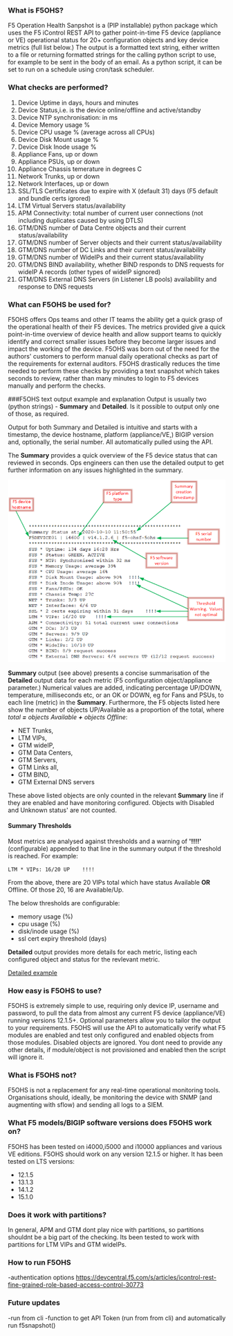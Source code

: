 
### What is F5OHS?
F5 Operation Health Sanpshot is a (PIP installable) python package which uses the 
F5 iControl REST API to gather point-in-time F5 device (appliance or VE) operational status for 20+ configuration objects and key device metrics (full list below.) The output is a formatted text string, either written to a file or returning formatted strings for the calling python script to use, for example to be sent in the body of an email.
As a python script, it can be set to run on a schedule using cron/task scheduler. 

### What checks are performed?
1. Device Uptime in days, hours and minutes
1. Device Status,i.e. is the device online/offline and active/standby
1. Device NTP synchronisation: in ms
1. Device Memory usage %
1. Device CPU usage % (average across all CPUs)
1. Device Disk Mount usage %
1. Device Disk Inode usage %
1. Appliance Fans, up or down
1. Appliance PSUs, up or down
1. Appliance Chassis temerature in degrees C
1. Network Trunks, up or down 
1. Network Interfaces, up or down
1. SSL/TLS Certificates due to expire with X (default 31) days (F5 default and bundle certs igrored)
1. LTM Virtual Servers status/availability
1. APM Connectivity: total number of current user connections (not including duplicates caused by using DTLS)
1. GTM/DNS number of Data Centre objects and their current status/availability
1. GTM/DNS number of Server objects and their current status/availability
1. GTM/DNS number of DC Links and their current status/availability
1. GTM/DNS number of WideIPs and their current status/availability
1. GTM/DNS BIND availability, whether BIND responds to DNS requests for wideIP A records (other types of wideIP signored)
1. GTM/DNS External DNS Servers (in Listener LB pools) availability and response to DNS requests

### What can F5OHS be used for?
F5OHS offers Ops teams and other IT teams the ability get a quick grasp of the operational health of their F5 devices. The metrics provided give a quick point-in-time overview of device health and allow support teams to quickly identify and correct smaller issues before they become larger issues and impact the working of the device. F5OHS was born out of the need for the authors' customers to perform manual daily operational checks as part of the requirements for external auditors. F5OHS drastically reduces the time needed to perform these checks by providing a text snapshot which takes seconds to review, rather than many minutes to login to F5 devices manually and perform the checks. 

###F5OHS text output example and explanation
Output is usually two (python strings) - **Summary** and **Detailed**. Is it possible to output only one of those, as required.

Output for both Summary and Detailed is intuitive and starts with a timestamp, the device hostname, platform (appliance/VE,) BIGIP version and, optionally, the serial number. All automatically pulled using the API. 

The **Summary** provides a quick overview of the F5 device status that can reviewed in seconds. Ops engineers can then use the detailed output to get further information on any issues highlighted in the summary.

![summary](/images/f5ohs_summary.png "Summary Output")

**Summary** output (see above) presents a concise summarisation of the **Detailed** output data for each metric (F5 configuration object/appliance parameter.) 
Numerical values are added, indicating percentage UP/DOWN, temperature, milliseconds etc, or an OK or DOWN, eg for Fans and PSUs, to each line (metric) in the **Summary**.
Furthermore, the F5 objects listed here show the number of objects UP/Available as a proportion of the total, where *total **=** objects Available **+** objects Offline*:
* NET Trunks, 
* LTM VIPs, 
* GTM wideIP, 
* GTM Data Centers, 
* GTM Servers, 
* GTM Links all, 
* GTM BIND, 
* GTM External DNS servers

These above listed objects are only counted in the relevant **Summary** line if they are enabled and have monitoring configured. Objects with Disabled and Unknown status' are not counted.    

#### Summary Thresholds
Most metrics are analysed against thresholds and a warning of **'!!!!'** (configurable) appended to that line in the summary output if the threshold is reached. 
For example:
```
LTM * VIPs: 16/20 UP 	!!!!
```
From the above, there are 20 VIPs total which have status Available **OR** Offline. Of those 20, 16 are Available/Up.

The below thresholds are configurable:
* memory usage (%)
* cpu usage (%)
* disk/inode usage (%)
* ssl cert expiry threshold (days)


**Detailed** output provides more details for each metric, listing each configured object and status for the revlevant metric.

[Detailed example](/images/f5ohs_detailed.png "Detailed Output")

### How easy is F5OHS to use?
F5OHS is extremely simple to use, requiring only device IP, username and password, to pull the data from almost any current F5 device (appliance/VE) running versions 12.1.5+. Optional parameters allow you to tailor the output to your requirements. 
F5OHS will use the API to automatically verify what F5 modules are enabled and test only configured and enabled objects from those modules. Disabled objects are ignored. You dont need to provide any other details, if module/object is not provisioned and enabled then the script will ignore it. 
 

### What is F5OHS not?
F5OHS is not a replacement for any real-time operational monitoring tools. Organisations should, ideally, be monitoring the device with SNMP (and augmenting with sflow) and sending all logs to a SIEM. 


### What F5 models/BIGIP software versions does F5OHS work on?
F5OHS has been tested on i4000,i5000 and i10000 appliances and various VE editions.
F5OHS should work on any version 12.1.5 or higher. It has been tested on LTS versions:
* 12.1.5
* 13.1.3
* 14.1.2
* 15.1.0


### Does it work with partitions?
In general, APM and GTM dont play nice with partitions, so partitions shouldnt be a big part of the checking.
Its been tested to work with partitions for LTM VIPs and GTM wideIPs. 
 

### How to run F5OHS
-authentication options
https://devcentral.f5.com/s/articles/icontrol-rest-fine-grained-role-based-access-control-30773


### Future updates
-run from cli
-function to get API Token (run from from cli) and automatically run f5snapshot() 
